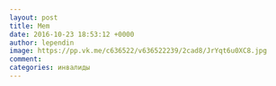 ```yaml
--- 
layout: post 
title: Mem 
date: 2016-10-23 18:53:12 +0000 
author: lependin 
image: https://pp.vk.me/c636522/v636522239/2cad8/JrYqt6u0XC8.jpg
comment: 
categories: инвалиды
---
```

